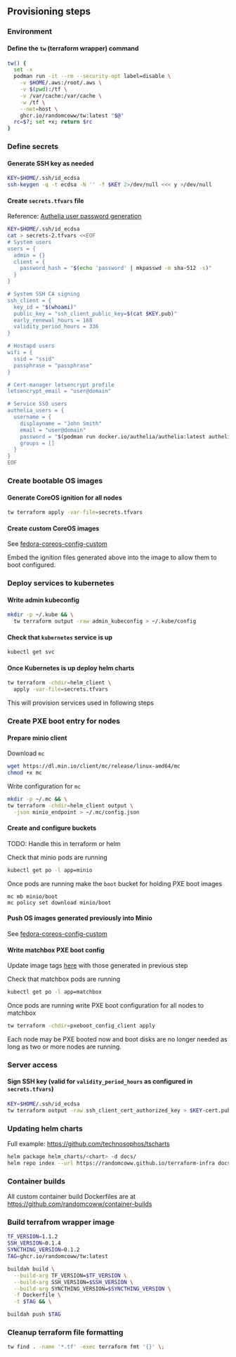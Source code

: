 ## Provisioning steps

### Environment

#### Define the `tw` (terraform wrapper) command

```bash
tw() {
  set -x
  podman run -it --rm --security-opt label=disable \
    -v $HOME/.aws:/root/.aws \
    -v $(pwd):/tf \
    -v /var/cache:/var/cache \
    -w /tf \
    --net=host \
    ghcr.io/randomcoww/tw:latest "$@"
  rc=$?; set +x; return $rc
}
```

### Define secrets

#### Generate SSH key as needed

```bash
KEY=$HOME/.ssh/id_ecdsa
ssh-keygen -q -t ecdsa -N '' -f $KEY 2>/dev/null <<< y >/dev/null
```

#### Create `secrets.tfvars` file

Reference: [Authelia user password generation](https://www.authelia.com/reference/guides/passwords/#user--password-file)

```bash
KEY=$HOME/.ssh/id_ecdsa
cat > secrets-2.tfvars <<EOF
# System users
users = {
  admin = {}
  client = {
    password_hash = "$(echo 'password' | mkpasswd -m sha-512 -s)"
  }
}

# System SSH CA signing
ssh_client = {
  key_id = "$(whoami)"
  public_key = "ssh_client_public_key=$(cat $KEY.pub)"
  early_renewal_hours = 168
  validity_period_hours = 336
}

# Hostapd users
wifi = {
  ssid = "ssid"
  passphrase = "passphrase"
}

# Cert-manager letsencrypt profile
letsencrypt_email = "user@domain"

# Service SSO users
authelia_users = {
  username = {
    displayname = "John Smith"
    email = "user@domain"
    password = "$(podman run docker.io/authelia/authelia:latest authelia hash-password -- 'password' | sed 's:.*\: ::')"
    groups = []
  }
}
EOF
```

### Create bootable OS images

#### Generate CoreOS ignition for all nodes

```bash
tw terraform apply -var-file=secrets.tfvars
```

#### Create custom CoreOS images

See [fedora-coreos-config-custom](https://github.com/randomcoww/fedora-coreos-config-custom/blob/master/builds/server/README.md)

Embed the ignition files generated above into the image to allow them to boot configured.

### Deploy services to kubernetes

#### Write admin kubeconfig

```bash
mkdir -p ~/.kube && \
  tw terraform output -raw admin_kubeconfig > ~/.kube/config
```

#### Check that `kubernetes` service is up

```bash
kubectl get svc
```

#### Once Kubernetes is up deploy helm charts

```bash
tw terraform -chdir=helm_client \
  apply -var-file=secrets.tfvars
```

This will provision services used in following steps

### Create PXE boot entry for nodes

#### Prepare minio client

Download `mc`

```bash
wget https://dl.min.io/client/mc/release/linux-amd64/mc
chmod +x mc
```

Write configuration for `mc`

```bash
mkdir -p ~/.mc && \
tw terraform -chdir=helm_client output \
  -json minio_endpoint > ~/.mc/config.json
```

#### Create and configure buckets

TODO: Handle this in terraform or helm

Check that minio pods are running

```bash
kubectl get po -l app=minio
```

Once pods are running make the `boot` bucket for holding PXE boot images

```
mc mb minio/boot
mc policy set download minio/boot
```

#### Push OS images generated previously into Minio

See [fedora-coreos-config-custom](https://github.com/randomcoww/fedora-coreos-config-custom/blob/master/builds/server/README.md)

#### Write matchbox PXE boot config

Update image tags [here](https://github.com/randomcoww/terraform-infra/blob/master/pxeboot_config_client/config_pxeboot.tf#L2) with those generated in previous step

Check that matchbox pods are running

```bash
kubectl get po -l app=matchbox
```

Once pods are running write PXE boot configuration for all nodes to matchbox

```bash
tw terraform -chdir=pxeboot_config_client apply
```

Each node may be PXE booted now and boot disks are no longer needed as long as two or more nodes are running.

### Server access

#### Sign SSH key (valid for `validity_period_hours` as configured in `secrets.tfvars`)

```bash
KEY=$HOME/.ssh/id_ecdsa
tw terraform output -raw ssh_client_cert_authorized_key > $KEY-cert.pub
```

### Updating helm charts

Full example: https://github.com/technosophos/tscharts

```bash
helm package helm_charts/<chart> -d docs/
helm repo index --url https://randomcoww.github.io/terraform-infra docs/
```

### Container builds

All custom container build Dockerfiles are at https://github.com/randomcoww/container-builds

### Build terrafrom wrapper image

```bash
TF_VERSION=1.1.2
SSH_VERSION=0.1.4
SYNCTHING_VERSION=0.1.2
TAG=ghcr.io/randomcoww/tw:latest

buildah build \
  --build-arg TF_VERSION=$TF_VERSION \
  --build-arg SSH_VERSION=$SSH_VERSION \
  --build-arg SYNCTHING_VERSION=$SYNCTHING_VERSION \
  -f Dockerfile \
  -t $TAG && \

buildah push $TAG
```

### Cleanup terraform file formatting

```bash
tw find . -name '*.tf' -exec terraform fmt '{}' \;
```